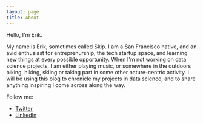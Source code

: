 ```yaml
---
layout: page
title: About
---
```


<p class="message">
 Hello, I'm Erik.  
</p>

My name is Erik, sometimes called Skip.  I am a San Francisco native, and an avid enthusiast for entreprenurship, the tech startup space, and learning new things at every possible opportunity.  When I'm not working on data science projects, I am either playing music, or somewhere in the outdoors biking, hiking, skiing or taking part in some other nature-centric activity.  I will be using this blog to chronicle my projects in data science, and to share anything inspiring I come across along the way. 

Follow me:

* [Twitter](http://twitter.com/essorensen)
* [LinkedIn](http://www.linkedin.com/pub/erik-sorensen/12/ab1/460/)

